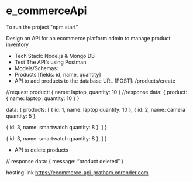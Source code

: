 
# e_commerceApi

To run the project "npm start"

Design an API for an ecommerce platform admin to manage product inventory
- Tech Stack: Node.js &amp; Mongo DB
- Test The API’s using Postman
- Models/Schemas:
- Products [fields: id, name, quantity]
- API to add products to the database
URL [POST]: /products/create

//request
product: {
name: laptop,
quantity: 10
}
//response
data: {
product: {
name: laptop,
quantity: 10
}
}


data: {
products: [
{
id: 1,
name: laptop
quantity: 10
},
{
id: 2,
name: camera
quantity: 5
},

{
id: 3,
name: smartwatch
quantity: 8
},
]
}

{
id: 3,
name: smartwatch
quantity: 8
},
]
}
- API to delete products


// response
data: {
message: “product deleted”
}

hosting link https://ecommerce-api-pratham.onrender.com

